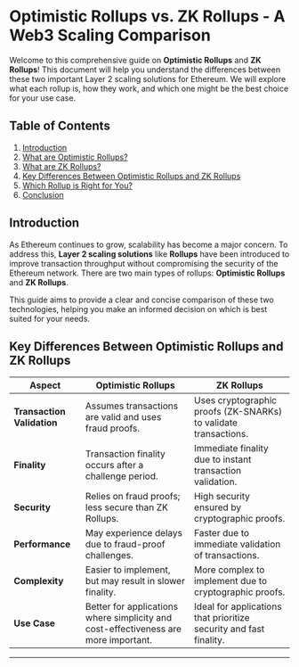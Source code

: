 # Optimistic Rollups vs. ZK Rollups - A Web3 Scaling Comparison

Welcome to this comprehensive guide on **Optimistic Rollups** and **ZK Rollups**! This document will help you understand the differences between these two important Layer 2 scaling solutions for Ethereum. We will explore what each rollup is, how they work, and which one might be the best choice for your use case.

## Table of Contents

1. [Introduction](#introduction)
2. [What are Optimistic Rollups?](#what-are-optimistic-rollups)
3. [What are ZK Rollups?](#what-are-zk-rollups)
4. [Key Differences Between Optimistic Rollups and ZK Rollups](#key-differences-between-optimistic-rollups-and-zk-rollups)
5. [Which Rollup is Right for You?](#which-rollup-is-right-for-you)
6. [Conclusion](#conclusion)

## Introduction

As Ethereum continues to grow, scalability has become a major concern. To address this, **Layer 2 scaling solutions** like **Rollups** have been introduced to improve transaction throughput without compromising the security of the Ethereum network. There are two main types of rollups: **Optimistic Rollups** and **ZK Rollups**. 

This guide aims to provide a clear and concise comparison of these two technologies, helping you make an informed decision on which is best suited for your needs.

## Key Differences Between Optimistic Rollups and ZK Rollups

| **Aspect**               | **Optimistic Rollups**                                       | **ZK Rollups**                                              |
|--------------------------|--------------------------------------------------------------|-------------------------------------------------------------|
| **Transaction Validation**| Assumes transactions are valid and uses fraud proofs.        | Uses cryptographic proofs (ZK-SNARKs) to validate transactions. |
| **Finality**              | Transaction finality occurs after a challenge period.        | Immediate finality due to instant transaction validation.     |
| **Security**              | Relies on fraud proofs; less secure than ZK Rollups.         | High security ensured by cryptographic proofs.               |
| **Performance**           | May experience delays due to fraud-proof challenges.         | Faster due to immediate validation of transactions.          |
| **Complexity**            | Easier to implement, but may result in slower finality.      | More complex to implement due to cryptographic proofs.       |
| **Use Case**              | Better for applications where simplicity and cost-effectiveness are more important. | Ideal for applications that prioritize security and fast finality. |

---
